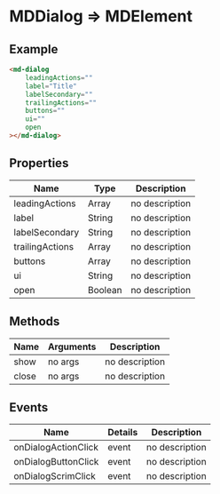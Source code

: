 # MDDialog => MDElement

## Example
```html
<md-dialog
    leadingActions=""
    label="Title"
    labelSecondary=""
    trailingActions=""
    buttons=""
    ui=""
    open
></md-dialog>
```

## Properties
Name | Type | Description
--- | --- | ---
leadingActions | Array | no description
label | String | no description
labelSecondary | String | no description
trailingActions | Array | no description
buttons | Array | no description
ui | String | no description
open | Boolean | no description

## Methods
Name | Arguments | Description
--- | --- | ---
show | no args | no description
close | no args | no description

## Events
Name | Details | Description
--- | --- | ---
onDialogActionClick | event | no description
onDialogButtonClick | event | no description
onDialogScrimClick | event | no description

